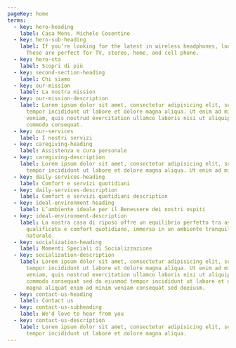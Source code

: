 ```yaml
---
pageKey: home
terms:
  - key: hero-heading
    label: Casa Mons. Michele Cosentino
  - key: hero-sub-heading
    label: If you’re looking for the latest in wireless headphones, look no further.
      These are perfect for TV, stereo, home, and cell phone.
  - key: hero-cta
    label: Scopri di più
  - key: second-section-heading
    label: Chi siamo
  - key: our-mission
    label: La nostra mission
  - key: our-mission-description
    label: Lorem ipsum dolor sit amet, consectetur adipisicing elit, sed do eiusmod
      tempor incididunt ut labore et dolore magna aliqua. Ut enim ad minim
      veniam, quis nostrud exercitation ullamco laboris nisi ut aliquip ex ea
      commodo consequat.
  - key: our-services
    label: I nostri servizi
  - key: caregiving-heading
    label: Assistenza e cura personale
  - key: caregiving-description
    label: Lorem ipsum dolor sit amet, consectetur adipisicing elit, sed do eiusmod
      tempor incididunt ut labore et dolore magna aliqua. Ut enim ad minim.
  - key: daily-services-heading
    label: Comfort e servizi quotidiani
  - key: daily-services-description
    label: Comfort e servizi quotidiani description
  - key: ideal-environment-heading
    label: L’ambiente ideale per il Benessere dei nostri ospiti
  - key: ideal-environment-description
    label: La nostra casa di riposo offre un equilibrio perfetto tra assistenza
      qualificata e comfort quotidiano, immersa in un ambiente tranquillo e
      naturale.
  - key: socialization-heading
    label: Momenti Speciali di Socializzazione
  - key: socialization-description
    label: Lorem ipsum dolor sit amet, consectetur adipisicing elit, sed do eiusmod
      tempor incididunt ut labore et dolore magna aliqua. Ut enim ad minim
      veniam, quis nostrud exercitation ullamco laboris nisi ut aliquip ex ea
      commodo consequat sed do eiusmod tempor incididunt ut labore et dolore
      magna aliquat enim ad minim veniam consequat sed doeiusm.
  - key: contact-us-heading
    label: Contact us
  - key: contact-us-subheading
    label: We'd love to hear from you
  - key: contact-us-description
    label: Lorem ipsum dolor sit amet, consectetur adipisicing elit, sed do eiusmod
      tempor incididunt ut labore et dolore magna aliqua.
---
```

